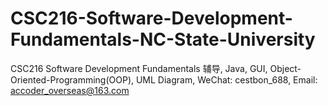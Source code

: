 # CSC216-Software-Development-Fundamentals-NC-State-University
CSC216 Software Development Fundamentals 辅导, Java, GUI, Object-Oriented-Programming(OOP), UML Diagram, WeChat: cestbon_688, Email: accoder_overseas@163.com
